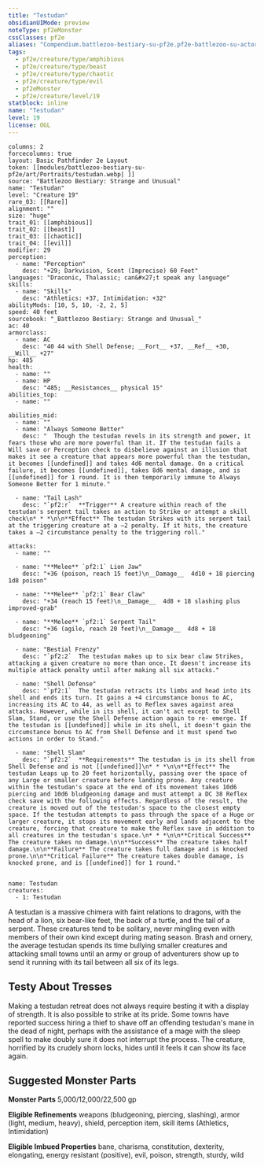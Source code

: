 ```yaml
---
title: "Testudan"
obsidianUIMode: preview
noteType: pf2eMonster
cssClasses: pf2e
aliases: "Compendium.battlezoo-bestiary-su-pf2e.pf2e-battlezoo-su-actors.Actor.CX3yyKzW1gSYmP22" 
tags:
  - pf2e/creature/type/amphibious
  - pf2e/creature/type/beast
  - pf2e/creature/type/chaotic
  - pf2e/creature/type/evil
  - pf2eMonster
  - pf2e/creature/level/19
statblock: inline
name: "Testudan"
level: 19
license: OGL
---
```


```statblock
columns: 2
forcecolumns: true
layout: Basic Pathfinder 2e Layout
token: [[modules/battlezoo-bestiary-su-pf2e/art/Portraits/testudan.webp| ]]
source: "Battlezoo Bestiary: Strange and Unusual"
name: "Testudan"
level: "Creature 19"
rare_03: [[Rare]]
alignment: ""
size: "huge"
trait_01: [[amphibious]]
trait_02: [[beast]]
trait_03: [[chaotic]]
trait_04: [[evil]]
modifier: 29
perception:
  - name: "Perception"
    desc: "+29; Darkvision, Scent (Imprecise) 60 Feet"
languages: "Draconic, Thalassic; can&#x27;t speak any language"
skills:
  - name: "Skills"
    desc: "Athletics: +37, Intimidation: +32"
abilityMods: [10, 5, 10, -2, 2, 5]
speed: 40 feet
sourcebook: "_Battlezoo Bestiary: Strange and Unusual_"
ac: 40
armorclass:
  - name: AC
    desc: "40 44 with Shell Defense; __Fort__ +37, __Ref__ +30, __Will__ +27"
hp: 485
health:
  - name: ""
  - name: HP
    desc: "485; __Resistances__ physical 15"
abilities_top:
  - name: ""

abilities_mid:
  - name: ""
  - name: "Always Someone Better"
    desc: "  Though the testudan revels in its strength and power, it fears those who are more powerful than it. If the testudan fails a Will save or Perception check to disbelieve against an illusion that makes it see a creature that appears more powerful than the testudan, it becomes [[undefined]] and takes 4d6 mental damage. On a critical failure, it becomes [[undefined]], takes 8d6 mental damage, and is [[undefined]] for 1 round. It is then temporarily immune to Always Someone Better for 1 minute."

  - name: "Tail Lash"
    desc: "`pf2:r`  **Trigger** A creature within reach of the testudan's serpent tail takes an action to Strike or attempt a skill check\n* * *\n\n**Effect** The testudan Strikes with its serpent tail at the triggering creature at a –2 penalty. If it hits, the creature takes a –2 circumstance penalty to the triggering roll."

attacks:
  - name: ""

  - name: "**Melee** `pf2:1` Lion Jaw"
    desc: "+36 (poison, reach 15 feet)\n__Damage__  4d10 + 18 piercing 1d8 poison"

  - name: "**Melee** `pf2:1` Bear Claw"
    desc: "+34 (reach 15 feet)\n__Damage__  4d8 + 18 slashing plus improved-grab"

  - name: "**Melee** `pf2:1` Serpent Tail"
    desc: "+36 (agile, reach 20 feet)\n__Damage__  4d8 + 18 bludgeoning"

  - name: "Bestial Frenzy"
    desc: "`pf2:2`  The testudan makes up to six bear claw Strikes, attacking a given creature no more than once. It doesn't increase its multiple attack penalty until after making all six attacks."

  - name: "Shell Defense"
    desc: "`pf2:1`  The testudan retracts its limbs and head into its shell and ends its turn. It gains a +4 circumstance bonus to AC, increasing its AC to 44, as well as to Reflex saves against area attacks. However, while in its shell, it can't act except to Shell Slam, Stand, or use the Shell Defense action again to re- emerge. If the testudan is [[undefined]] while in its shell, it doesn't gain the circumstance bonus to AC from Shell Defense and it must spend two actions in order to Stand."

  - name: "Shell Slam"
    desc: "`pf2:2`  **Requirements** The testudan is in its shell from Shell Defense and is not [[undefined]]\n* * *\n\n**Effect** The testudan Leaps up to 20 feet horizontally, passing over the space of any Large or smaller creature before landing prone. Any creature within the testudan's space at the end of its movement takes 10d6 piercing and 10d6 bludgeoning damage and must attempt a DC 38 Reflex check save with the following effects. Regardless of the result, the creature is moved out of the testudan's space to the closest empty space. If the testudan attempts to pass through the space of a Huge or larger creature, it stops its movement early and lands adjacent to the creature, forcing that creature to make the Reflex save in addition to all creatures in the testudan's space.\n* * *\n\n**Critical Success** The creature takes no damage.\n\n**Success** The creature takes half damage.\n\n**Failure** The creature takes full damage and is knocked prone.\n\n**Critical Failure** The creature takes double damage, is knocked prone, and is [[undefined]] for 1 round."
 
```

```encounter-table
name: Testudan
creatures:
  - 1: Testudan
```



A testudan is a massive chimera with faint relations to dragons, with the head of a lion, six bear-like feet, the back of a turtle, and the tail of a serpent. These creatures tend to be solitary, never mingling even with members of their own kind except during mating season. Brash and ornery, the average testudan spends its time bullying smaller creatures and attacking small towns until an army or group of adventurers show up to send it running with its tail between all six of its legs.

## Testy About Tresses

Making a testudan retreat does not always require besting it with a display of strength. It is also possible to strike at its pride. Some towns have reported success hiring a thief to shave off an offending testudan's mane in the dead of night, perhaps with the assistance of a mage with the sleep spell to make doubly sure it does not interrupt the process. The creature, horrified by its crudely shorn locks, hides until it feels it can show its face again.

## Suggested Monster Parts

**Monster Parts** 5,000/12,000/22,500 gp

**Eligible Refinements** weapons (bludgeoning, piercing, slashing), armor (light, medium, heavy), shield, perception item, skill items (Athletics, Intimidation)

**Eligible Imbued Properties** bane, charisma, constitution, dexterity, elongating, energy resistant (positive), evil, poison, strength, sturdy, wild
